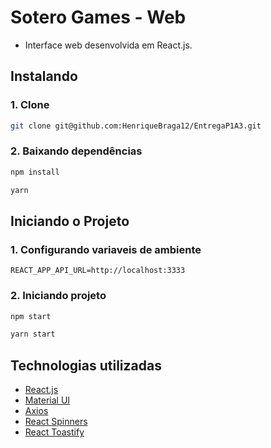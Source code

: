 # Sotero Games - Web

- Interface web desenvolvida em React.js.

## Instalando

### 1. Clone

```sh
git clone git@github.com:HenriqueBraga12/EntregaP1A3.git
```

### 2. Baixando dependências

```sh
npm install

yarn
```

## Iniciando o Projeto

### 1. Configurando variaveis de ambiente

```env
REACT_APP_API_URL=http://localhost:3333
```

### 2. Iniciando projeto

```sh
npm start

yarn start
```

## Technologias utilizadas

- [React.js](https://react.dev/)
- [Material UI](https://mui.com/)
- [Axios](https://axios-http.com/)
- [React Spinners](https://www.davidhu.io/react-spinners/)
- [React Toastify](https://fkhadra.github.io/react-toastify/introduction)
